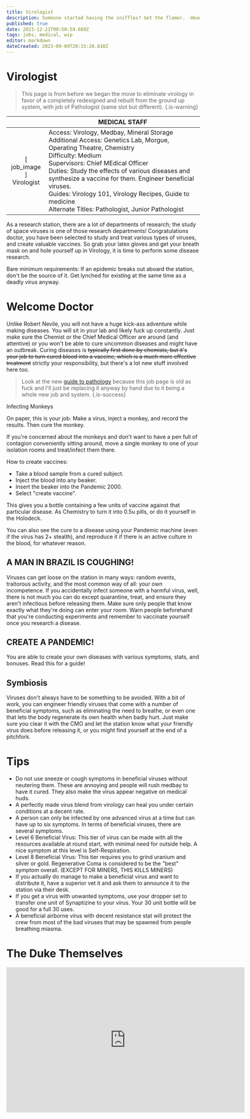 ```yaml
---
title: Virologist
description: Someone started having the sniffles? Get the flamer. -Head of Security
published: true
date: 2023-12-21T00:50:59.689Z
tags: jobs, medical, wip
editor: markdown
dateCreated: 2023-09-09T20:15:20.810Z
---
```


# Virologist

> This page is from before we began the move to eliminate virology in favor of a completely redesigned and rebuilt from the ground up system, with job of Pathologist (same slot but different).
{.is-warning}


| | MEDICAL STAFF |
|:-----:|-------|
| \[ job_image ]<br>Virologist | Access: Virology, Medbay, Mineral Storage<br>Additional Access: Genetics Lab, Morgue, Operating Theatre, Chemistry<br>Difficulty: Medium<br>Supervisors: Chief MEdical Officer<br>Duties: Study the effects of various diseases and synthesize a vaccine for them. Engineer beneficial viruses.<br>Guides: Virology 101, Virology Recipes, Guide to medicine<br>Alternate Titles: Pathologist, Junior Pathologist |

As a research station, there are a lot of departments of research; the study of space viruses is one of those research departments! Congratulations doctor, you have been selected to study and treat various types of viruses, and create valuable vaccines. So grab your latex gloves and get your breath mask on and hole yourself up in Virology, it is time to perform some disease research.

Bare minimum requirements: If an epidemic breaks out aboard the station, don't be the source of it. Get lynched for existing at the same time as a deadly virus anyway.

# Welcome Doctor

Unlike Robert Nevile, you will not have a huge kick-ass adventure while making diseases. You will sit in your lab and likely fuck up constantly. Just make sure the Chemist or the Chief Medical Officer are around (and attentive) or you won't be able to cure uncommon diseases and might have an outbreak. Curing diseases is ~~typically first done by chemists, but it's your job to turn cured blood into a vaccine, which is a much more effective treatment~~ strictly your responsibility, but there's a lot new stuff involved here too.

> Look at the new [guide to pathology](/guides/medical/guide-to-pathology) because this job page is old as fuck and I'll just be replacing it anyway by hand due to it being a whole new job and system.
{.is-success}


Infecting Monkeys

On paper, this is your job. Make a virus, inject a monkey, and record the results. Then cure the monkey.

If you're concerned about the monkeys and don't want to have a pen full of contagion conveniently sitting around, move a single monkey to one of your isolation rooms and treat/infect them there.

How to create vaccines:

- Take a blood sample from a cured subject.
- Inject the blood into any beaker.
- Insert the beaker into the Pandemic 2000.
- Select "create vaccine".

This gives you a bottle containing a few units of vaccine against that particular disease. As Chemistry to turn it into 0.5u pills, or do it yourself in the Holodeck.

You can also see the cure to a disease using your Pandemic machine (even if the virus has 2+ stealth), and reproduce it if there is an active culture in the blood, for whatever reason.

## A MAN IN BRAZIL IS COUGHING!

Viruses can get loose on the station in many ways: random events, traitorous activity, and the most common way of all: your own incompetence. If you accidentally infect someone with a harmful virus, well, there is not much you can do except quarantine, treat, and ensure they aren't infectious before releasing them. Make sure only people that know exactly what they're doing can enter your room. Warn people beforehand that you're conducting experiments and remember to vaccinate yourself once you research a disease.

## CREATE A PANDEMIC!

You are able to create your own diseases with various symptoms, stats, and bonuses. Read this for a guide!

## Symbiosis

Viruses don't always have to be something to be avoided. With a bit of work, you can engineer friendly viruses that come with a number of beneficial symptoms, such as eliminating the need to breathe, or even one that lets the body regenerate its own health when badly hurt. Just make sure you clear it with the CMO and let the station know what your friendly virus does before releasing it, or you might find yourself at the end of a pitchfork. 

# Tips

- Do not use sneeze or cough symptoms in beneficial viruses without neutering them. These are annoying and people will rush medbay to have it cured. They also make the virus appear negative on medical huds.
- A perfectly made virus blend from virology can heal you under certain conditions at a decent rate.
- A person can only be infected by one advanced virus at a time but can have up to six symptoms. In terms of beneficial viruses, there are several symptoms.
- Level 6 Beneficial Virus: This tier of virus can be made with all the resources available at round start, with minimal need for outside help. A nice symptom at this level is Self-Respiration.
- Level 8 Beneficial Virus: This tier requires you to grind uranium and silver or gold. Regenerative Coma is considered to be the "best" symptom overall. (EXCEPT FOR MINERS, THIS KILLS MINERS)
- If you actually do manage to make a beneficial virus and want to distribute it, have a superior vet it and ask them to announce it to the station via their desk.
- If you get a virus with unwanted symptoms, use your dropper set to transfer one unit of Synaptizine to your virus. Your 30 unit bottle will be good for a full 30 uses.
- A beneficial airborne virus with decent resistance stat will protect the crew from most of the bad viruses that may be spawned from people breathing miasma.

# The Duke Themselves
<iframe src="https://player.twitch.tv/?channel=thedukeofook&parent=wiki.monkestation.com" frameborder="0" allowfullscreen="true" scrolling="no" height="378" width="620"></iframe>